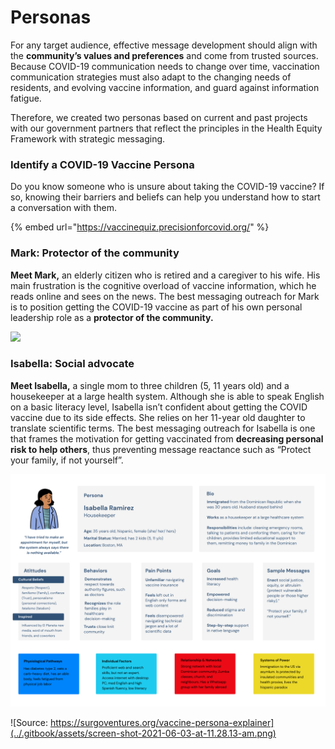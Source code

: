 # Personas

For any target audience, effective message development should align with the **community’s values and preferences** and come from trusted sources. Because COVID-19 communication needs to change over time, vaccination communication strategies must also adapt to the changing needs of residents, and evolving vaccine information, and guard against information fatigue. 

Therefore, we created two personas based on current and past projects with our government partners that reflect the principles in the Health Equity Framework with strategic messaging.

### **Identify a COVID-19 Vaccine Persona**

Do you know someone who is unsure about taking the COVID-19 vaccine? If so, knowing their barriers and beliefs can help you understand how to start a conversation with them.

{% embed url="https://vaccinequiz.precisionforcovid.org/" %}

### **Mark: Protector of the community**

**Meet Mark,** an elderly citizen who is retired and a caregiver to his wife. His main frustration is the cognitive overload of vaccine information, which he reads online and sees on the news. The best messaging outreach for Mark is to position getting the COVID-19 vaccine as part of his own personal leadership role as a **protector of the community.** 

![](https://lh4.googleusercontent.com/iAc-1tB7-1kuH7OtdsNRRiiObHulaLZowes1FbOIDZILIrPKv-QoHyEFLhuLUhAU2Db2TTNiG8Ilfk-Os3TLO0dwfWxPgT67kpWoNGIthF0i8XVixuLwJ1ZfVZnCBriJLNo6HWgD)

### **Isabella: Social advocate**

**Meet Isabella,** a single mom to three children \(5, 11 years old\) and a housekeeper at a large health system. Although she is able to speak English on a basic literacy level, Isabella isn’t confident about getting the COVID vaccine due to its side effects. She relies on her 11-year old daughter to translate scientific terms. The best messaging outreach for Isabella is one that frames the motivation for getting vaccinated from **decreasing personal risk to help others**, thus preventing message reactance such as “Protect your family, if not yourself”.

![](../.gitbook/assets/personas-2-isabella%20%281%29.png)

![Source: https://surgoventures.org/vaccine-persona-explainer](../.gitbook/assets/screen-shot-2021-06-03-at-11.28.13-am.png)

